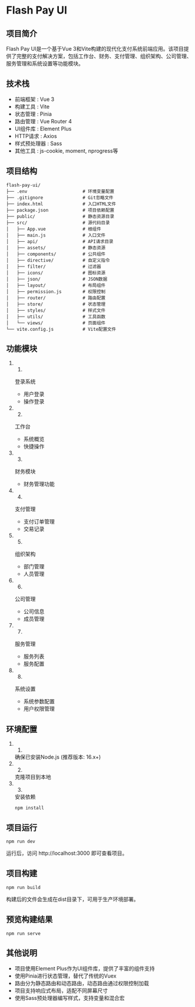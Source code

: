 # Flash Pay UI
## 项目简介
Flash Pay UI是一个基于Vue 3和Vite构建的现代化支付系统前端应用。该项目提供了完整的支付解决方案，包括工作台、财务、支付管理、组织架构、公司管理、服务管理和系统设置等功能模块。

## 技术栈
- 前端框架 : Vue 3
- 构建工具 : Vite
- 状态管理 : Pinia
- 路由管理 : Vue Router 4
- UI组件库 : Element Plus
- HTTP请求 : Axios
- 样式预处理器 : Sass
- 其他工具 : js-cookie, moment, nprogress等
## 项目结构
```
flash-pay-ui/
├── .env                     # 环境变量配置
├── .gitignore               # Git忽略文件
├── index.html               # 入口HTML文件
├── package.json             # 项目依赖配置
├── public/                  # 静态资源目录
├── src/                     # 源代码目录
│   ├── App.vue              # 根组件
│   ├── main.js              # 入口文件
│   ├── api/                 # API请求目录
│   ├── assets/              # 静态资源
│   ├── components/          # 公共组件
│   ├── directive/           # 自定义指令
│   ├── filter/              # 过滤器
│   ├── icons/               # 图标资源
│   ├── json/                # JSON数据
│   ├── layout/              # 布局组件
│   ├── permission.js        # 权限控制
│   ├── router/              # 路由配置
│   ├── store/               # 状态管理
│   ├── styles/              # 样式文件
│   ├── utils/               # 工具函数
│   └── views/               # 页面组件
└── vite.config.js           # Vite配置文件
```
## 功能模块
1. 1.
   登录系统
   
   - 用户登录
   - 操作登录
2. 2.
   工作台
   
   - 系统概览
   - 快捷操作
3. 3.
   财务模块
   
   - 财务管理功能
4. 4.
   支付管理
   
   - 支付订单管理
   - 交易记录
5. 5.
   组织架构
   
   - 部门管理
   - 人员管理
6. 6.
   公司管理
   
   - 公司信息
   - 成员管理
7. 7.
   服务管理
   
   - 服务列表
   - 服务配置
8. 8.
   系统设置
   
   - 系统参数配置
   - 用户权限管理
## 环境配置
1. 1.
   确保已安装Node.js (推荐版本: 16.x+)
2. 2.
   克隆项目到本地
3. 3.
   安装依赖
   ```
   npm install
   ```
## 项目运行
```
npm run dev
```
运行后，访问 http://localhost:3000 即可查看项目。

## 项目构建
```
npm run build
```
构建后的文件会生成在dist目录下，可用于生产环境部署。

## 预览构建结果
```
npm run serve
```
## 其他说明
- 项目使用Element Plus作为UI组件库，提供了丰富的组件支持
- 使用Pinia进行状态管理，替代了传统的Vuex
- 路由分为静态路由和动态路由，动态路由通过权限控制加载
- 项目支持响应式布局，适配不同屏幕尺寸
- 使用Sass预处理器编写样式，支持变量和混合宏
